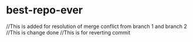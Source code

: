 # best-repo-ever
//This is added for resolution of merge conflict from branch 1 and branch 2
//This is change done 
//This is for reverting commit